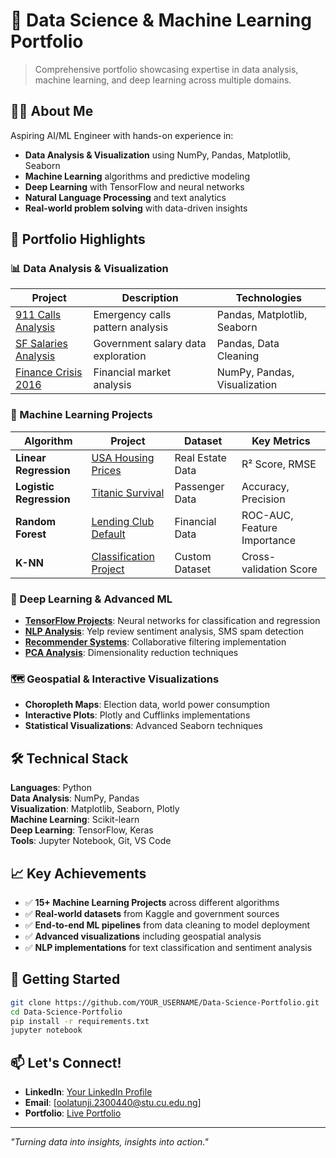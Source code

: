 # 🚀 Data Science & Machine Learning Portfolio

> Comprehensive portfolio showcasing expertise in data analysis, machine learning, and deep learning across multiple domains.

## 👨‍💻 About Me
Aspiring AI/ML Engineer with hands-on experience in:
- **Data Analysis & Visualization** using NumPy, Pandas, Matplotlib, Seaborn
- **Machine Learning** algorithms and predictive modeling
- **Deep Learning** with TensorFlow and neural networks
- **Natural Language Processing** and text analytics
- **Real-world problem solving** with data-driven insights

## 🎯 Portfolio Highlights

### 📊 Data Analysis & Visualization
| Project | Description | Technologies |
|---------|-------------|--------------|
| [911 Calls Analysis](./data%20analysis%20and%20visualisation%20projects/) | Emergency calls pattern analysis | Pandas, Matplotlib, Seaborn |
| [SF Salaries Analysis](./data%20analysis/pandas/) | Government salary data exploration | Pandas, Data Cleaning |
| [Finance Crisis 2016](./data%20analysis%20and%20visualisation%20projects/) | Financial market analysis | NumPy, Pandas, Visualization |

### 🤖 Machine Learning Projects
| Algorithm | Project | Dataset | Key Metrics |
|-----------|---------|---------|-------------|
| **Linear Regression** | [USA Housing Prices](./linear%20regression/) | Real Estate Data | R² Score, RMSE |
| **Logistic Regression** | [Titanic Survival](./logistic%20regression/) | Passenger Data | Accuracy, Precision |
| **Random Forest** | [Lending Club Default](./decision%20trees%20and%20random%20forests/) | Financial Data | ROC-AUC, Feature Importance |
| **K-NN** | [Classification Project](./k%20nearest%20neighbrs/) | Custom Dataset | Cross-validation Score |

### 🧠 Deep Learning & Advanced ML
- **[TensorFlow Projects](./tensorflow/)**: Neural networks for classification and regression
- **[NLP Analysis](./natural%20language%20processing/)**: Yelp review sentiment analysis, SMS spam detection
- **[Recommender Systems](./recommender%20systems/)**: Collaborative filtering implementation
- **[PCA Analysis](./principal%20component%20analysis/)**: Dimensionality reduction techniques

### 🗺️ Geospatial & Interactive Visualizations
- **Choropleth Maps**: Election data, world power consumption
- **Interactive Plots**: Plotly and Cufflinks implementations
- **Statistical Visualizations**: Advanced Seaborn techniques

## 🛠️ Technical Stack

**Languages**: Python  
**Data Analysis**: NumPy, Pandas  
**Visualization**: Matplotlib, Seaborn, Plotly  
**Machine Learning**: Scikit-learn  
**Deep Learning**: TensorFlow, Keras  
**Tools**: Jupyter Notebook, Git, VS Code  

## 📈 Key Achievements
- ✅ **15+ Machine Learning Projects** across different algorithms
- ✅ **Real-world datasets** from Kaggle and government sources
- ✅ **End-to-end ML pipelines** from data cleaning to model deployment
- ✅ **Advanced visualizations** including geospatial analysis
- ✅ **NLP implementations** for text classification and sentiment analysis

## 🚀 Getting Started
```bash
git clone https://github.com/YOUR_USERNAME/Data-Science-Portfolio.git
cd Data-Science-Portfolio
pip install -r requirements.txt
jupyter notebook
```

## 📫 Let's Connect!
- **LinkedIn**: [Your LinkedIn Profile]([your-linkedin-url](https://www.linkedin.com/in/olatunji-oluwatobiloba-186659291/))
- **Email**: [oolatunji.2300440@stu.cu.edu.ng]
- **Portfolio**: [Live Portfolio](your-website-url)

---
*"Turning data into insights, insights into action."*
